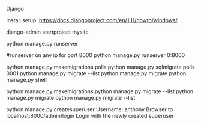 Django

Install setup: https://docs.djangoproject.com/en/1.11/howto/windows/

django-admin startproject mysite

python manage.py runserver

#runserver on any ip for port 8000
python manage.py runserver 0:8000

python manage.py makemigrations polls
python manage.py sqlmigrate polls 0001
python manage.py migrate --list
python manage.py migrate
python manage.py shell


python manage.py makemigrations
python manage.py migrate --list
python manage.py migrate
python manage.py migrate --list

python manage.py createsuperuser
Username: anthony
Browser to localhost:8000/admin/login
	Login with the newly created superuser